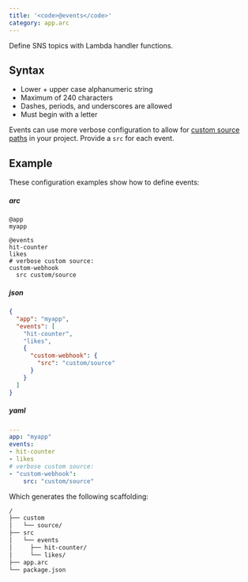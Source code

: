 ```yaml
---
title: '<code>@events</code>'
category: app.arc
---
```


Define SNS topics with Lambda handler functions.

## Syntax

- Lower + upper case alphanumeric string
- Maximum of 240 characters
- Dashes, periods, and underscores are allowed
- Must begin with a letter

Events can use more verbose configuration to allow for [custom source paths](../../guides/developer-experience/custom-source-paths) in your project. Provide a `src` for each event.


## Example

These configuration examples show how to define events:

<arc-viewer default-tab=arc>
<div slot=contents>

<arc-tab label=arc>
<h5>arc</h5>
<div slot=content>

```arc
@app
myapp

@events
hit-counter
likes
# verbose custom source:
custom-webhook
  src custom/source

```
</div>
</arc-tab>

<arc-tab label=json>
<h5>json</h5>
<div slot=content>

```json
{
  "app": "myapp",
  "events": [
    "hit-counter",
    "likes",
    {
      "custom-webhook": {
        "src": "custom/source"
      }
    }
  ]
}
```
</div>
</arc-tab>

<arc-tab label=yaml>
<h5>yaml</h5>
<div slot=content>

```yaml
---
app: "myapp"
events:
- hit-counter
- likes
# verbose custom source:
- "custom-webhook":
    src: "custom/source"
```
</div>
</arc-tab>

</div>
</arc-viewer>

Which generates the following scaffolding:

```bash
/
├── custom
│   └── source/
├── src
│   └── events
│     ├── hit-counter/
│     └── likes/
├── app.arc
└── package.json
```

